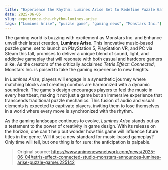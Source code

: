 ```yaml
---
title: "Experience the Rhythm: Lumines Arise Set to Redefine Puzzle Gaming"
date: 2025-06-05
slug: experience-the-rhythm-lumines-arise
tags: ["Lumines Arise", "puzzle game", "gaming news", "Monstars Inc."]
---
```


The gaming world is buzzing with excitement as Monstars Inc. and Enhance unveil their latest creation, **Lumines Arise**. This innovative music-based puzzle game, set to launch on PlayStation 5, PlayStation VR, and PC via Steam this fall, promises to deliver a unique blend of sound, light, and addictive gameplay that will resonate with both casual and hardcore gamers alike. As the creators of the critically acclaimed *Tetris Effect: Connected*, Monstars Inc. is poised to take the gaming experience to new heights.

In *Lumines Arise*, players will engage in a synesthetic journey where matching blocks and creating combos are harmonized with a dynamic soundtrack. The game's design encourages players to feel the music in every heartbeat, making it not just a game but an immersive experience that transcends traditional puzzle mechanics. This fusion of audio and visual elements is expected to captivate players, inviting them to lose themselves in a world where every move is synchronized with the rhythm.

As the gaming landscape continues to evolve, *Lumines Arise* stands out as a testament to the power of creativity in game design. With its release on the horizon, one can't help but wonder how this game will influence future titles in the genre. Will it set a new standard for music-based gameplay? Only time will tell, but one thing is for sure: the anticipation is palpable.

> Original source: https://www.animenewsnetwork.com/news/2025-06-04/tetris-effect-connected-studio-monstars-announces-lumines-arise-puzzle-game/.225142